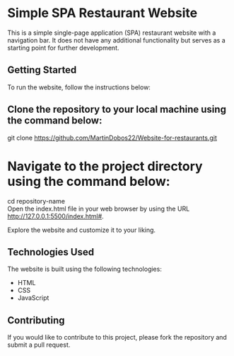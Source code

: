 # Simple SPA Restaurant Website
This is a simple single-page application (SPA) restaurant website with a navigation bar. It does not have any additional functionality but serves as a starting point for further development.

## Getting Started
To run the website, follow the instructions below:

## Clone the repository to your local machine using the command below:

git clone https://github.com/MartinDobos22/Website-for-restaurants.git
# Navigate to the project directory using the command below:

cd repository-name</br>
Open the index.html file in your web browser by using the URL http://127.0.0.1:5500/index.html#.

Explore the website and customize it to your liking.

## Technologies Used
The website is built using the following technologies:

* HTML
* CSS
* JavaScript
## Contributing
If you would like to contribute to this project, please fork the repository and submit a pull request.
